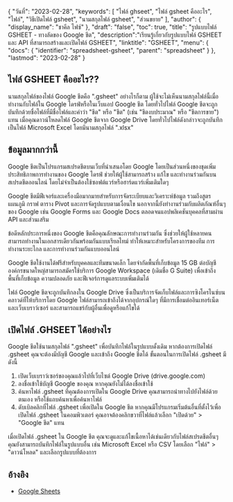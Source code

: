 {
"วันที่": "2023-02-28",
  "keywords": [
"ไฟล์ ghseet",
"ไฟล์ gsheet คืออะไร",
"ไฟล์",
"วิธีเปิดไฟล์ gsheet",
"นามสกุลไฟล์ gsheet",
"ส่วนขยาย"
],
  "author": {
"display_name": "ชาคีล ไฟซ์"
},
"draft": "false",
"toc": true,
"title": "รูปแบบไฟล์ GSHEET - ทางลัดของ Google ชีต",
  "description":"เรียนรู้เกี่ยวกับรูปแบบไฟล์ GSHEET และ API ที่สามารถสร้างและเปิดไฟล์ GSHEET",
  "linktitle": "GSHEET",
  "menu": {
    "docs": {
      "identifier": "spreadsheet-gsheet",
      "parent": "spreadsheet"
}
},
"lastmod": "2023-02-28"
}

## ไฟล์ GSHEET คืออะไร??

นามสกุลไฟล์ของไฟล์ Google ชีตคือ ".gsheet" อย่างไรก็ตาม ผู้ใช้จะไม่เห็นนามสกุลไฟล์นี้เมื่อทำงานกับไฟล์ใน Google ไดรฟ์หรือในเว็บแอป Google ชีต โดยทั่วไปไฟล์ Google ชีตจะถูกบันทึกด้วยชื่อไฟล์ที่มีชื่อไฟล์และคำว่า "ชีต" หรือ "ชีต" (เช่น "ชีตงบประมาณ" หรือ "ชีตการขาย") แทน เมื่อคุณดาวน์โหลดไฟล์ Google ชีตจาก Google Drive โดยทั่วไปไฟล์ดังกล่าวจะถูกบันทึกเป็นไฟล์ Microsoft Excel โดยมีนามสกุลไฟล์ ".xlsx"

## ข้อมูลมากกว่านี้

Google ชีตเป็นโปรแกรมสเปรดชีตบนเว็บที่นำเสนอโดย Google โดยเป็นส่วนหนึ่งของชุดเพิ่มประสิทธิภาพการทำงานของ Google ไดรฟ์ ช่วยให้ผู้ใช้สามารถสร้าง แก้ไข และทำงานร่วมกันบนสเปรดชีตออนไลน์ โดยไม่จำเป็นต้องใช้ซอฟต์แวร์หรือฮาร์ดแวร์เพิ่มเติมใดๆ

Google ชีตมีฟีเจอร์และเครื่องมือมากมายสำหรับการจัดระเบียบและวิเคราะห์ข้อมูล รวมถึงสูตร แผนภูมิ กราฟ ตาราง Pivot และการจัดรูปแบบตามเงื่อนไข นอกจากนี้ยังทำงานร่วมกับผลิตภัณฑ์อื่นๆ ของ Google เช่น Google Forms และ Google Docs ตลอดจนแอปพลิเคชันบุคคลที่สามผ่าน API และส่วนเสริม

ข้อดีหลักประการหนึ่งของ Google ชีตคือคุณลักษณะการทำงานร่วมกัน ซึ่งช่วยให้ผู้ใช้หลายคนสามารถทำงานในเอกสารเดียวกันพร้อมกันแบบเรียลไทม์ ทำให้เหมาะสำหรับโครงการของทีม การทำงานระยะไกล และการทำงานร่วมกันแบบออนไลน์

Google ชีตใช้งานได้ฟรีสำหรับบุคคลและทีมขนาดเล็ก โดยจำกัดพื้นที่เก็บข้อมูล 15 GB ต่อบัญชี องค์กรขนาดใหญ่สามารถสมัครใช้บริการ Google Workspace (เดิมชื่อ G Suite) เพื่อเข้าถึงพื้นที่เก็บข้อมูล ความปลอดภัย และฟีเจอร์การดูแลระบบเพิ่มเติมได้

ไฟล์ Google ชีตจะถูกบันทึกลงใน Google Drive ซึ่งเป็นบริการจัดเก็บไฟล์และการซิงโครไนซ์บนคลาวด์ที่ให้บริการโดย Google ไฟล์สามารถเข้าถึงได้จากอุปกรณ์ใดๆ ที่มีการเชื่อมต่ออินเทอร์เน็ตและเว็บเบราว์เซอร์ และสามารถแชร์กับผู้อื่นเพื่อดูหรือแก้ไขได้

## เปิดไฟล์ .GHSEET ได้อย่างไร

Google ชีตใช้นามสกุลไฟล์ ".gsheet" เพื่อบันทึกไฟล์ในรูปแบบดั้งเดิม หากต้องการเปิดไฟล์ .gsheet คุณจะต้องมีบัญชี Google และเข้าถึง Google ชีตได้ ขั้นตอนในการเปิดไฟล์ .gsheet มีดังนี้

1. เปิดเว็บเบราว์เซอร์ของคุณแล้วไปที่เว็บไซต์ Google Drive (drive.google.com)
2. ลงชื่อเข้าใช้บัญชี Google ของคุณ หากคุณยังไม่ได้ลงชื่อเข้าใช้
3. ค้นหาไฟล์ .gsheet ที่คุณต้องการเปิดใน Google Drive คุณสามารถนำทางไปยังไฟล์ด้วยตนเอง หรือใช้แถบค้นหาเพื่อค้นหาไฟล์
4. ดับเบิลคลิกที่ไฟล์ .gsheet เพื่อเปิดใน Google ชีต หากคุณมีโปรแกรมเริ่มต้นอื่นที่ตั้งไว้เพื่อเปิดไฟล์ .gsheet ในคอมพิวเตอร์ คุณอาจต้องคลิกขวาที่ไฟล์แล้วเลือก "เปิดด้วย" > "Google ชีต" แทน

เมื่อเปิดไฟล์ .gsheet ใน Google ชีต คุณจะดูและแก้ไขเนื้อหาได้เช่นเดียวกับไฟล์สเปรดชีตอื่นๆ คุณยังสามารถบันทึกไฟล์ในรูปแบบอื่น เช่น Microsoft Excel หรือ CSV โดยเลือก "ไฟล์" > "ดาวน์โหลด" และเลือกรูปแบบที่ต้องการ

## อ้างอิง
* [Google Sheets](https://en.wikipedia.org/wiki/Google_Sheets)
